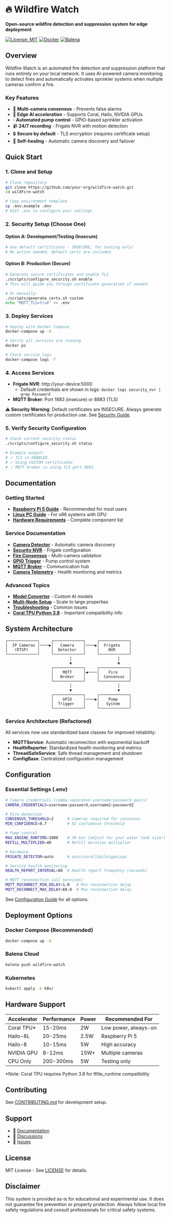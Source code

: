 
# 🔥 Wildfire Watch

**Open-source wildfire detection and suppression system for edge deployment**

[![License: MIT](https://img.shields.io/badge/License-MIT-yellow.svg)](LICENSE)
[![Docker](https://img.shields.io/badge/docker-%230db7ed.svg?logo=docker&logoColor=white)](docker-compose.yml)
[![Balena](https://img.shields.io/badge/balena-%23000000.svg?logo=balena&logoColor=white)](https://www.balena.io/)

## Overview

Wildfire Watch is an automated fire detection and suppression platform that runs entirely on your local network. It uses AI-powered camera monitoring to detect fires and automatically activates sprinkler systems when multiple cameras confirm a fire.

### Key Features
- 🎯 **Multi-camera consensus** - Prevents false alarms
- 🚀 **Edge AI acceleration** - Supports Coral, Hailo, NVIDIA GPUs
- 💧 **Automated pump control** - GPIO-based sprinkler activation
- 📹 **24/7 recording** - Frigate NVR with motion detection
- 🔒 **Secure by default** - TLS encryption (requires certificate setup)
- 🔄 **Self-healing** - Automatic camera discovery and failover

## Quick Start

### 1. Clone and Setup

```bash
# Clone repository
git clone https://github.com/your-org/wildfire-watch.git
cd wildfire-watch

# Copy environment template
cp .env.example .env
# Edit .env to configure your settings
```

### 2. Security Setup (Choose One)

#### Option A: Development/Testing (Insecure)
```bash
# Use default certificates - INSECURE, for testing only!
# No action needed, default certs are included
```

#### Option B: Production (Secure)
```bash
# Generate secure certificates and enable TLS
./scripts/configure_security.sh enable
# This will guide you through certificate generation if needed

# Or manually:
./scripts/generate_certs.sh custom
echo "MQTT_TLS=true" >> .env
```

### 3. Deploy Services

```bash
# Deploy with Docker Compose
docker-compose up -d

# Verify all services are running
docker ps

# Check service logs
docker-compose logs -f
```

### 4. Access Services

- **Frigate NVR**: http://your-device:5000
  - Default credentials are shown in logs: `docker logs security_nvr | grep Password`
- **MQTT Broker**: Port 1883 (insecure) or 8883 (TLS)

⚠️ **Security Warning**: Default certificates are INSECURE. Always generate custom certificates for production use. See [Security Guide](docs/security.md).

### 5. Verify Security Configuration

```bash
# Check current security status
./scripts/configure_security.sh status

# Example output:
# ✓ TLS is ENABLED
# ✓ Using CUSTOM certificates
# ✓ MQTT broker is using TLS port 8883
```

## Documentation

### Getting Started
- [**Raspberry Pi 5 Guide**](docs/QUICK_START_pi5.md) - Recommended for most users
- [**Linux PC Guide**](docs/QUICK_START_pc.md) - For x86 systems with GPU
- [**Hardware Requirements**](docs/hardware.md) - Complete component list

### Service Documentation
- [**Camera Detector**](camera_detector/README.md) - Automatic camera discovery
- [**Security NVR**](security_nvr/README.md) - Frigate configuration
- [**Fire Consensus**](fire_consensus/README.md) - Multi-camera validation
- [**GPIO Trigger**](gpio_trigger/README.md) - Pump control system
- [**MQTT Broker**](mqtt_broker/README.md) - Communication hub
- [**Camera Telemetry**](cam_telemetry/README.md) - Health monitoring and metrics

### Advanced Topics
- [**Model Converter**](converted_models/README.md) - Custom AI models
- [**Multi-Node Setup**](docs/multi-node.md) - Scale to large properties
- [**Troubleshooting**](docs/troubleshooting.md) - Common issues
- [**Coral TPU Python 3.8**](docs/coral_python38_requirements.md) - Important compatibility info

## System Architecture

```
┌─────────────┐     ┌─────────────┐     ┌─────────────┐
│  IP Cameras │────▶│   Camera    │────▶│  Frigate    │
│   (RTSP)    │     │  Detector   │     │    NVR      │
└─────────────┘     └─────────────┘     └─────────────┘
                            │                    │
                            ▼                    ▼
                    ┌─────────────┐     ┌─────────────┐
                    │    MQTT     │◀────│    Fire     │
                    │   Broker    │     │  Consensus  │
                    └─────────────┘     └─────────────┘
                            │                    │
                            ▼                    ▼
                    ┌─────────────┐     ┌─────────────┐
                    │    GPIO     │────▶│    Pump     │
                    │  Trigger    │     │   System    │
                    └─────────────┘     └─────────────┘
```

### Service Architecture (Refactored)
All services now use standardized base classes for improved reliability:

- **MQTTService**: Automatic reconnection with exponential backoff
- **HealthReporter**: Standardized health monitoring and metrics
- **ThreadSafeService**: Safe thread management and shutdown
- **ConfigBase**: Centralized configuration management

## Configuration

### Essential Settings (.env)

```bash
# Camera credentials (comma-separated username:password pairs)
CAMERA_CREDENTIALS=username:password,username2:password2

# Fire detection
CONSENSUS_THRESHOLD=2      # Cameras required for consensus
MIN_CONFIDENCE=0.7         # AI confidence threshold

# Pump control
MAX_ENGINE_RUNTIME=1800    # 30 min (adjust for your water tank size!)
REFILL_MULTIPLIER=40       # Refill duration multiplier

# Hardware
FRIGATE_DETECTOR=auto      # auto|coral|hailo|gpu|cpu

# Service health monitoring
HEALTH_REPORT_INTERVAL=60  # Health report frequency (seconds)

# MQTT reconnection (all services)
MQTT_RECONNECT_MIN_DELAY=1.0   # Min reconnection delay
MQTT_RECONNECT_MAX_DELAY=60.0  # Max reconnection delay
```

See [Configuration Guide](docs/configuration.md) for all options.

## Deployment Options

### Docker Compose (Recommended)
```bash
docker-compose up -d
```

### Balena Cloud
```bash
balena push wildfire-watch
```

### Kubernetes
```bash
kubectl apply -k k8s/
```

## Hardware Support

| Accelerator | Performance | Power | Recommended For |
|------------|-------------|--------|-----------------|
| Coral TPU* | 15-20ms | 2W | Low power, always-on |
| Hailo-8L | 20-25ms | 2.5W | Raspberry Pi 5 |
| Hailo-8 | 10-15ms | 5W | High accuracy |
| NVIDIA GPU | 8-12ms | 15W+ | Multiple cameras |
| CPU Only | 200-300ms | 5W | Testing only |

*Note: Coral TPU requires Python 3.8 for tflite_runtime compatibility

## Contributing

See [CONTRIBUTING.md](CONTRIBUTING.md) for development setup.

## Support

- 📖 [Documentation](docs/)
- 💬 [Discussions](https://github.com/seth-planet/wildfire-watch/discussions)
- 🐛 [Issues](https://github.com/seth-planet/wildfire-watch/issues)

## License

MIT License - See [LICENSE](LICENSE) for details.

## Disclaimer

This system is provided as-is for educational and experimental use. It does not guarantee fire prevention or property protection. Always follow local fire safety regulations and consult professionals for critical safety systems.
